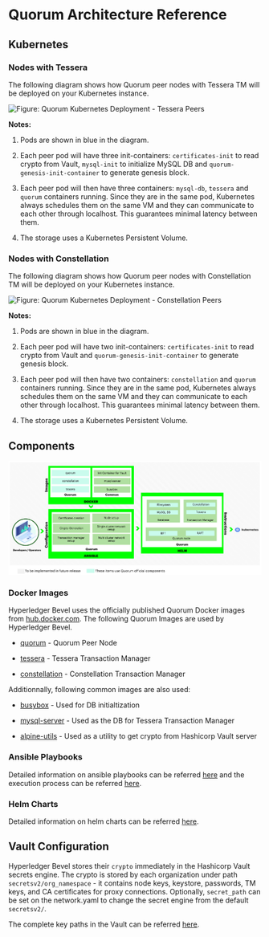 [//]: # (##############################################################################################)
[//]: # (Copyright Accenture. All Rights Reserved.)
[//]: # (SPDX-License-Identifier: Apache-2.0)
[//]: # (##############################################################################################)

# Quorum Architecture Reference

## Kubernetes

### Nodes with Tessera

The following diagram shows how Quorum peer nodes with Tessera TM will be deployed on your Kubernetes instance.

![Figure: Quorum Kubernetes Deployment - Tessera Peers](../_static/quorum-tessera-node.png)

**Notes:**

1. Pods are shown in blue in the diagram.

1. Each peer pod will have three init-containers: `certificates-init` to read crypto from Vault, `mysql-init` to initialize MySQL DB and `quorum-genesis-init-container` to generate genesis block.

1. Each peer pod will then have three containers: `mysql-db`, `tessera` and `quorum` containers running. Since they are in the same pod, Kubernetes always schedules them on the same VM and they can communicate to each other through localhost. This guarantees minimal latency between them.

1. The storage uses a Kubernetes Persistent Volume.

### Nodes with Constellation

The following diagram shows how Quorum peer nodes with Constellation TM will be deployed on your Kubernetes instance.

![Figure: Quorum Kubernetes Deployment - Constellation Peers](../_static/quorum-constellation-node.png)

**Notes:**

1. Pods are shown in blue in the diagram.

1. Each peer pod will have two init-containers: `certificates-init` to read crypto from Vault and `quorum-genesis-init-container` to generate genesis block.

1. Each peer pod will then have two containers: `constellation` and `quorum` containers running. Since they are in the same pod, Kubernetes always schedules them on the same VM and they can communicate to each other through localhost. This guarantees minimal latency between them.

1. The storage uses a Kubernetes Persistent Volume.


## Components

![Figure: Quorum Components](../../images/hyperledger-bevel-quorum.png)

### Docker Images
Hyperledger Bevel uses the officially published Quorum Docker images from [hub.docker.com](https://hub.docker.com/u/quorumengineering). The following Quorum Images are used by Hyperledger Bevel.

*  [quorum](https://hub.docker.com/r/quorumengineering/quorum) - Quorum Peer Node

*  [tessera](https://hub.docker.com/r/quorumengineering/tessera) - Tessera Transaction Manager

*  [constellation](https://hub.docker.com/r/quorumengineering/constellation) - Constellation Transaction Manager

Additionnally, following common images are also used:

*  [busybox](https://hub.docker.com/_/busybox) - Used for DB initialtization

*  [mysql-server](https://hub.docker.com/r/mysql/mysql-server) - Used as the DB for Tessera Transaction Manager

*  [alpine-utils](https://hub.docker.com/r/hyperledgerlabs/alpine-utils) - Used as a utility to get crypto from Hashicorp Vault server

### Ansible Playbooks
Detailed information on ansible playbooks can be referred [here](../developer/quorum-ansible.md) and the execution process can be referred [here](../operations/setting_dlt.md).

### Helm Charts
Detailed information on helm charts can be referred [here](../developer/quorum-helmcharts.md).

<a  name="vault-config"></a>

## Vault Configuration

Hyperledger Bevel stores their `crypto` immediately in the Hashicorp Vault secrets engine.
The crypto is stored by each organization under path `secretsv2/org_namespace` - it contains node keys, keystore, passwords, TM keys, and CA certificates for proxy connections.
Optionally, `secret_path` can be set on the network.yaml to change the secret engine from the default `secretsv2/`.

The complete key paths in the Vault can be referred [here](certificates_path_list_quorum.md).